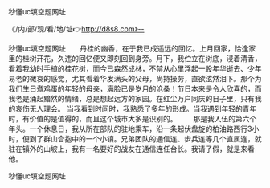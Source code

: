 秒懂uc填空题网址

《/内/部/观/看/地/址👉http://d8s8.com》--

秒懂uc填空题网址　　丹桂的幽香，在于我已成遥远的回忆。上月回家，恰逢家里的桂树开花，久违的回忆便又即刻回到身旁。月下，我伫立在树底，浸着清香，看着我幼时手植的桂花树，而今已森然成林，不禁从心里浮起一股年华逝去、少年易老的微哀的感觉，尤其看着华发满头的父母，尚持操劳，直欲泫然泪下。那个为我们生日煮鸡蛋的年轻的母亲，满脸已是岁月的沧桑！节日本来是令人欣喜的，而我老是涌起黯然的情绪，总是想起远方的家园。在红尘万户同庆的日子里，只有我的哀伤无人理会。
当我看到时间时，我熟悉了多年的形成。当我遇到年轻的青年时，有价值的是值得的，而且这个城市大多是识别的。
　　那是我入伍的第六个年头。一个休息日，我从所在部队的驻地乘车，沿一条起伏盘旋的柏油路西行3小时，便到了群山合抱中的一个小镇。兄弟团队的通信连、步兵连等几个直属连，就驻在镇外的山坡上，我有一名要好的战友在通信连任台长。我请了假，就是来看他。





秒懂uc填空题网址
